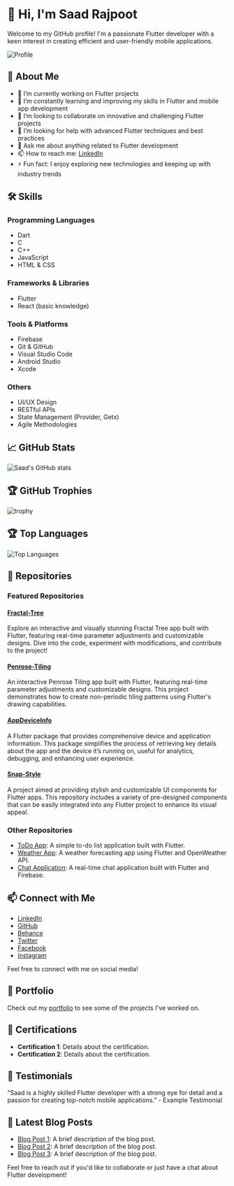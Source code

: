 # 👋 Hi, I'm Saad Rajpoot

Welcome to my GitHub profile! I'm a passionate Flutter developer with a keen interest in creating efficient and user-friendly mobile applications. 
<p align="start">
  <img src="https://images.weserv.nl/?url=avatars.githubusercontent.com/u/72617801?v=4&h=300&w=300&fit=cover&mask=circle&maxage=7d" alt="Profile"/>
</p>

## 🚀 About Me

- 🔭 I’m currently working on Flutter projects
- 🌱 I’m constantly learning and improving my skills in Flutter and mobile app development
- 👯 I’m looking to collaborate on innovative and challenging Flutter projects
- 🤔 I’m looking for help with advanced Flutter techniques and best practices
- 💬 Ask me about anything related to Flutter development
- 📫 How to reach me: [LinkedIn](https://www.linkedin.com/in/saad-rajpoot-b3ba85225/)
- ⚡ Fun fact: I enjoy exploring new technologies and keeping up with industry trends

## 🛠️ Skills

### Programming Languages
- Dart
- C
- C++
- JavaScript
- HTML & CSS

### Frameworks & Libraries
- Flutter
- React (basic knowledge)

### Tools & Platforms
- Firebase
- Git & GitHub
- Visual Studio Code
- Android Studio
- Xcode

### Others
- UI/UX Design
- RESTful APIs
- State Management (Provider, Getx)
- Agile Methodologies

## 📈 GitHub Stats

![Saad's GitHub stats](https://github-readme-stats.vercel.app/api?username=Saad-Rajpoot&show_icons=true&theme=radical)

## 🏆 GitHub Trophies

![trophy](https://github-profile-trophy.vercel.app/?username=Saad-Rajpoot&theme=onedark)

## 🏆 Top Languages

![Top Languages](https://github-readme-stats.vercel.app/api/top-langs/?username=Saad-Rajpoot&layout=compact&theme=radical)

## 📂 Repositories

### Featured Repositories

#### [Fractal-Tree](https://github.com/Saad-Rajpoot/Fractal-Tree)
Explore an interactive and visually stunning Fractal Tree app built with Flutter, featuring real-time parameter adjustments and customizable designs. Dive into the code, experiment with modifications, and contribute to the project!

#### [Penrose-Tiling](https://github.com/Saad-Rajpoot/Penrose-Tiling)
An interactive Penrose Tiling app built with Flutter, featuring real-time parameter adjustments and customizable designs. This project demonstrates how to create non-periodic tiling patterns using Flutter's drawing capabilities.

#### [AppDeviceInfo](https://github.com/Saad-Rajpoot/AppDeviceInfo)
A Flutter package that provides comprehensive device and application information. This package simplifies the process of retrieving key details about the app and the device it’s running on, useful for analytics, debugging, and enhancing user experience.

#### [Snap-Style](https://github.com/Saad-Rajpoot/Snap-Style)
A project aimed at providing stylish and customizable UI components for Flutter apps. This repository includes a variety of pre-designed components that can be easily integrated into any Flutter project to enhance its visual appeal.

### Other Repositories
- [ToDo App](https://github.com/YOUR_GITHUB_USERNAME/todo-app): A simple to-do list application built with Flutter.
- [Weather App](https://github.com/YOUR_GITHUB_USERNAME/weather-app): A weather forecasting app using Flutter and OpenWeather API.
- [Chat Application](https://github.com/YOUR_GITHUB_USERNAME/chat-app): A real-time chat application built with Flutter and Firebase.

## 📫 Connect with Me

- [LinkedIn](https://www.linkedin.com/in/saad-rajpoot-b3ba85225/)
- [GitHub](https://www.github.com/Saad-Rajpoot/)
- [Behance](https://www.behance.net/saadrajpoot5/)
- [Twitter](https://www.twitter.com/saadi47123/)
- [Facebook](https://www.facebook.com/saad.saad.9083477/)
- [Instagram](https://www.instagram.com/saadrajpoot42/)

Feel free to connect with me on social media!

## 💼 Portfolio

Check out my [portfolio](https://saad-rajpoot.github.io/) to see some of the projects I've worked on.

## 📄 Certifications

- **Certification 1**: Details about the certification.
- **Certification 2**: Details about the certification.

## 🌟 Testimonials

"Saad is a highly skilled Flutter developer with a strong eye for detail and a passion for creating top-notch mobile applications." - Example Testimonial

## 📝 Latest Blog Posts

- [Blog Post 1](YOUR_BLOG_LINK_1): A brief description of the blog post.
- [Blog Post 2](YOUR_BLOG_LINK_2): A brief description of the blog post.
- [Blog Post 3](YOUR_BLOG_LINK_3): A brief description of the blog post.

Feel free to reach out if you'd like to collaborate or just have a chat about Flutter development!
